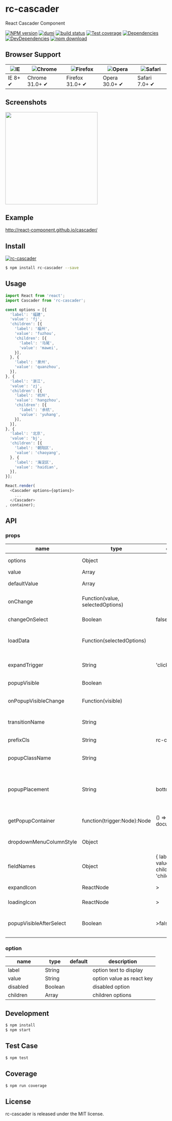 # rc-cascader

React Cascader Component

[![NPM version][npm-image]][npm-url] [![dumi](https://img.shields.io/badge/docs%20by-dumi-blue?style=flat-square)](https://github.com/umijs/dumi) [![build status][github-actions-image]][github-actions-url] [![Test coverage][codecov-image]][codecov-url] [![Dependencies](https://img.shields.io/david/react-component/cascader.svg?style=flat-square)](https://david-dm.org/react-component/cascader) [![DevDependencies](https://img.shields.io/david/dev/react-component/cascader.svg?style=flat-square)](https://david-dm.org/react-component/cascader?type=dev) [![npm download][download-image]][download-url]

[npm-image]: http://img.shields.io/npm/v/rc-cascader.svg?style=flat-square
[npm-url]: http://npmjs.org/package/rc-cascader
[github-actions-image]: https://github.com/react-component/cascader/workflows/CI/badge.svg
[github-actions-url]: https://github.com/react-component/cascader/actions
[codecov-image]: https://img.shields.io/codecov/c/github/react-component/cascader/master.svg?style=flat-square
[codecov-url]: https://codecov.io/gh/react-component/cascader/branch/master
[download-image]: https://img.shields.io/npm/dm/rc-cascader.svg?style=flat-square
[download-url]: https://npmjs.org/package/rc-cascader

## Browser Support

|![IE](https://raw.githubusercontent.com/alrra/browser-logos/master/src/archive/internet-explorer_7-8/internet-explorer_7-8_48x48.png) | ![Chrome](https://raw.github.com/alrra/browser-logos/master/src/chrome/chrome_48x48.png) | ![Firefox](https://raw.github.com/alrra/browser-logos/master/src/firefox/firefox_48x48.png) | ![Opera](https://raw.github.com/alrra/browser-logos/master/src/opera/opera_48x48.png) | ![Safari](https://raw.github.com/alrra/browser-logos/master/src/safari/safari_48x48.png)|
| --- | --- | --- | --- | --- |
| IE 8+ ✔ | Chrome 31.0+ ✔ | Firefox 31.0+ ✔ | Opera 30.0+ ✔ | Safari 7.0+ ✔ |

## Screenshots

<img src="https://os.alipayobjects.com/rmsportal/TYFXEbuQXIaMqQF.png" width="288"/>

## Example

http://react-component.github.io/cascader/


## Install

[![rc-cascader](https://nodei.co/npm/rc-cascader.png)](https://npmjs.org/package/rc-cascader)

```bash
$ npm install rc-cascader --save
```

## Usage

```js
import React from 'react';
import Cascader from 'rc-cascader';

const options = [{
  'label': '福建',
  'value': 'fj',
  'children': [{
    'label': '福州',
    'value': 'fuzhou',
    'children': [{
      'label': '马尾',
      'value': 'mawei',
    }],
  }, {
    'label': '泉州',
    'value': 'quanzhou',
  }],
}, {
  'label': '浙江',
  'value': 'zj',
  'children': [{
    'label': '杭州',
    'value': 'hangzhou',
    'children': [{
      'label': '余杭',
      'value': 'yuhang',
    }],
  }],
}, {
  'label': '北京',
  'value': 'bj',
  'children': [{
    'label': '朝阳区',
    'value': 'chaoyang',
  }, {
    'label': '海淀区',
    'value': 'haidian',
  }],
}];

React.render(
  <Cascader options={options}>
    ...
  </Cascader>
, container);
```

## API

### props

<table class="table table-bordered table-striped">
  <thead>
  <tr>
    <th style="width: 100px;">name</th>
    <th style="width: 50px;">type</th>
    <th style="width: 50px;">default</th>
    <th>description</th>
  </tr>
  </thead>
  <tbody>
    <tr>
      <td>options</td>
      <td>Object</td>
      <td></td>
      <td>The data options of cascade</td>
    </tr>
    <tr>
      <td>value</td>
      <td>Array</td>
      <td></td>
      <td>selected value</td>
    </tr>
    <tr>
      <td>defaultValue</td>
      <td>Array</td>
      <td></td>
      <td>initial selected value</td>
    </tr>
    <tr>
      <td>onChange</td>
      <td>Function(value, selectedOptions)</td>
      <td></td>
      <td>callback when finishing cascader select</td>
    </tr>
    <tr>
      <td>changeOnSelect</td>
      <td>Boolean</td>
      <td>false</td>
      <td>change value on each selection</td>
    </tr>
    <tr>
      <td>loadData</td>
      <td>Function(selectedOptions)</td>
      <td></td>
      <td>callback when click any option, use for loading more options</td>
    </tr>
    <tr>
      <td>expandTrigger</td>
      <td>String</td>
      <td>'click'</td>
      <td>expand current item when click or hover</td>
    </tr>
    <tr>
      <td>popupVisible</td>
      <td>Boolean</td>
      <td></td>
      <td>visibility of popup overlay</td>
    </tr>
    <tr>
      <td>onPopupVisibleChange</td>
      <td>Function(visible)</td>
      <td></td>
      <td>callback when popup overlay's visibility changed</td>
    </tr>
    <tr>
      <td>transitionName</td>
      <td>String</td>
      <td></td>
      <td>transition className like "slide-up"</td>
    </tr>
    <tr>
      <td>prefixCls</td>
      <td>String</td>
      <td>rc-cascader</td>
      <td>prefix className of popup overlay</td>
    </tr>
    <tr>
      <td>popupClassName</td>
      <td>String</td>
      <td></td>
      <td>additional className of popup overlay</td>
    </tr>
    <tr>
      <td>popupPlacement</td>
      <td>String</td>
      <td>bottomLeft</td>
      <td>use preset popup align config from builtinPlacements：bottomRight topRight bottomLeft topLeft</td>
    </tr>
    <tr>
      <td>getPopupContainer</td>
      <td>function(trigger:Node):Node</td>
      <td>() => document.body</td>
      <td>container which popup select menu rendered into</td>
    </tr>
    <tr>
      <td>dropdownMenuColumnStyle</td>
      <td>Object</td>
      <td></td>
      <td>style object for each cascader pop menu</td>
    </tr>
    <tr>
      <td>fieldNames</td>
      <td>Object</td>
      <td>{ label: 'label', value: 'value', children: 'children' }</td>
      <td>custom field name for label and value and children</td>
    </tr>
    <tr>
      <td>expandIcon</td>
      <td>ReactNode</td>
      <td>></td>
      <td>specific the default expand icon</td>
    </tr>
    <tr>
      <td>loadingIcon</td>
      <td>ReactNode</td>
      <td>></td>
      <td>specific the default loading icon</td>
    </tr>
    <tr>
      <td>popupVisibleAfterSelect</td>
      <td>Boolean</td>
      <td>>false</td>
      <td>visibility of popup overlay when finishing cascader select</td>
    </tr>
  </tbody>
</table>

### option

<table class="table table-bordered table-striped">
  <thead>
  <tr>
    <th style="width: 100px;">name</th>
    <th style="width: 50px;">type</th>
    <th style="width: 50px;">default</th>
    <th>description</th>
  </tr>
  </thead>
  <tbody>
    <tr>
      <td>label</td>
      <td>String</td>
      <td></td>
      <td>option text to display</td>
    </tr>
    <tr>
      <td>value</td>
      <td>String</td>
      <td></td>
      <td>option value as react key</td>
    </tr>
    <tr>
      <td>disabled</td>
      <td>Boolean</td>
      <td></td>
      <td>disabled option</td>
    </tr>
    <tr>
      <td>children</td>
      <td>Array</td>
      <td></td>
      <td>children options</td>
    </tr>
  </tbody>
</table>

## Development

```bash
$ npm install
$ npm start
```

## Test Case

```bash
$ npm test
```

## Coverage

```bash
$ npm run coverage
```

## License

rc-cascader is released under the MIT license.
